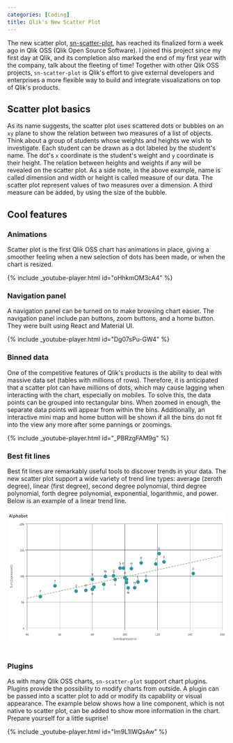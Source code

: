 ```yaml
---
categories: [Coding]
title: Qlik's New Scatter Plot
---
```


The new scatter plot, [sn-scatter-plot](https://github.com/qlik-oss/sn-scatter-plot), has reached its finalized form a week ago in Qlik OSS (Qlik Open Source Software). I joined this project since my first day at Qlik, and its completion also marked the end of my first year with the company, talk about the fleeting of time! Together with other Qlik OSS projects, `sn-scatter-plot` is Qlik's effort to give external developers and enterprises a more flexible way to build and integrate visualizations on top of Qlik's products.

## Scatter plot basics

As its name suggests, the scatter plot uses scattered dots or bubbles on an `xy` plane to show the relation between two measures of a list of objects. Think about a group of students whose weights and heights we wish to investigate. Each student can be drawn as a dot labeled by the student's name. The dot's `x` coordinate is the student's weight and `y` coordinate is their height. The relation between heights and weights if any will be revealed on the scatter plot. As a side note, in the above example, name is called dimension and width or height is called measure of our data. The scatter plot represent values of two measures over a dimension. A third measure can be added, by using the size of the bubble.

## Cool features

### Animations

Scatter plot is the first Qlik OSS chart has animations in place, giving a smoother feeling when a new selection of dots has been made, or when the chart is resized.

{% include _youtube-player.html id="oHhkmOM3cA4" %} 


### Navigation panel

A navigation panel can be turned on to make browsing chart easier. The navigation panel include pan buttons, zoom buttons, and a home button. They were built using React and Material UI. 

{% include _youtube-player.html id="Dg07sPu-GW4" %} 


### Binned data

One of the competitive features of Qlik's products is the ability to deal with massive data set (tables with millions of rows). Therefore, it is anticipated that a scatter plot can have millions of dots, which may cause lagging when interacting with the chart, especially on mobiles. To solve this, the data points can be grouped into rectangular bins. When zoomed in enough, the separate data points will appear from within the bins. Additionally, an interactive mini map and home button will be shown if all the bins do not fit into the view any more after some pannings or zoomings.

{% include _youtube-player.html id="_PBRzgFAM9g" %} 


### Best fit lines

Best fit lines are remarkably useful tools to discover trends in your data. The new scatter plot support a wide variety of trend line types: average (zeroth degree), linear (first degree), second degree polynomial, third degree polynomial, forth degree polynomial, exponential, logarithmic, and power. Below is an example of a linear trend line.

![A linear best fit line](/assets/img/sn-scatter-plot/trend-line.png) 


### Plugins

As with many Qlik OSS charts, `sn-scatter-plot` support chart plugins. Plugins provide the possibility to modify charts from outside. A plugin can be passed into a scatter plot to add or modify its capability or visual appearance. The example below shows how a line component, which is not native to scatter plot, can be added to show more information in the chart. Prepare yourself for a little suprise!

{% include _youtube-player.html id="lm9L1lWQsAw" %} 
